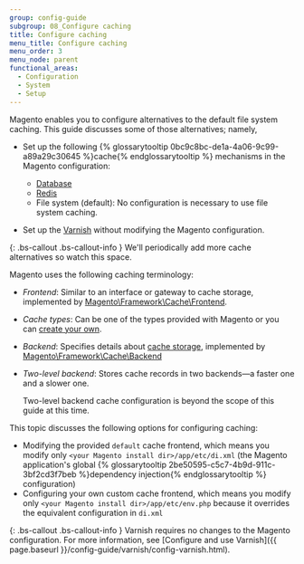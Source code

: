 ```yaml
---
group: config-guide
subgroup: 08_Configure caching
title: Configure caching
menu_title: Configure caching
menu_order: 3
menu_node: parent
functional_areas:
  - Configuration
  - System
  - Setup
---
```


Magento enables you to configure alternatives to the default file system caching. This guide discusses some of those alternatives; namely,

*   Set up the following {% glossarytooltip 0bc9c8bc-de1a-4a06-9c99-a89a29c30645 %}cache{% endglossarytooltip %} mechanisms in the Magento configuration:

    *   <a href="{{ page.baseurl }}/extension-dev-guide/cache/partial-caching/database-caching.html">Database</a>
    *   <a href="{{ page.baseurl }}/config-guide/redis/config-redis.html">Redis</a>
    *   File system (default): No configuration is necessary to use file system caching.

*   Set up the <a href="{{ page.baseurl }}/config-guide/varnish/config-varnish.html">Varnish</a> without modifying the Magento configuration.

{: .bs-callout .bs-callout-info }
We'll periodically add more cache alternatives so watch this space.

Magento uses the following caching terminology:

* *Frontend*: Similar to an interface or gateway to cache storage, implemented by <a href="{{ site.mage2000url }}lib/internal/Magento/Framework/Cache/Frontend" target="_blank">Magento\Framework\Cache\Frontend</a>.
* *Cache types*: Can be one of the types provided with Magento or you can <a href="{{ page.baseurl }}/config-guide/cache/caching-cache-type.html">create your own</a>.
* *Backend*: Specifies details about <a href="http://framework.zend.com/manual/1.12/en/zend.cache.backends.html" target="_blank">cache storage</a>, implemented by <a href="{{ site.mage2000url }}lib/internal/Magento/Framework/Cache/Backend" target="_blank">Magento\Framework\Cache\Backend</a>
* *Two-level backend*: Stores cache records in two backends&mdash;a faster one and a slower one.

    Two-level backend cache configuration is beyond the scope of this guide at this time.

This topic discusses the following options for configuring caching:

*   Modifying the provided `default` cache frontend, which means you modify only `<your Magento install dir>/app/etc/di.xml` (the Magento application's global {% glossarytooltip 2be50595-c5c7-4b9d-911c-3bf2cd3f7beb %}dependency injection{% endglossarytooltip %} configuration)
*   Configuring your own custom cache frontend, which means you modify only `<your Magento install dir>/app/etc/env.php` because it overrides the equivalent configuration in `di.xml`

{: .bs-callout .bs-callout-info }
Varnish requires no changes to the Magento configuration. For more information, see [Configure and use Varnish]({{ page.baseurl }}/config-guide/varnish/config-varnish.html).
